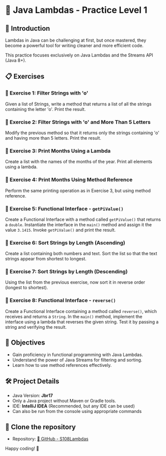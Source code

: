 # 🚀 Java Lambdas - Practice Level 1

## 📌 Introduction
Lambdas in Java can be challenging at first, but once mastered, they become a powerful tool for writing cleaner and more efficient code.

This practice focuses exclusively on Java Lambdas and the Streams API (Java 8+).

## 📋 Exercises

### 🔹 Exercise 1: Filter Strings with 'o'
Given a list of Strings, write a method that returns a list of all the strings containing the letter 'o'. Print the result.

### 🔹 Exercise 2: Filter Strings with 'o' and More Than 5 Letters
Modify the previous method so that it returns only the strings containing 'o' and having more than 5 letters. Print the result.

### 🔹 Exercise 3: Print Months Using a Lambda
Create a list with the names of the months of the year. Print all elements using a lambda.

### 🔹 Exercise 4: Print Months Using Method Reference
Perform the same printing operation as in Exercise 3, but using method reference.

### 🔹 Exercise 5: Functional Interface - `getPiValue()`
Create a Functional Interface with a method called `getPiValue()` that returns a `double`. Instantiate the interface in the `main()` method and assign it the value `3.1415`. Invoke `getPiValue()` and print the result.

### 🔹 Exercise 6: Sort Strings by Length (Ascending)
Create a list containing both numbers and text. Sort the list so that the text strings appear from shortest to longest.

### 🔹 Exercise 7: Sort Strings by Length (Descending)
Using the list from the previous exercise, now sort it in reverse order (longest to shortest).

### 🔹 Exercise 8: Functional Interface - `reverse()`
Create a Functional Interface containing a method called `reverse()`, which receives and returns a `String`. In the `main()` method, implement the interface using a lambda that reverses the given string. Test it by passing a string and verifying the result.

## 🎯 Objectives
- Gain proficiency in functional programming with Java Lambdas.
- Understand the power of Java Streams for filtering and sorting.
- Learn how to use method references effectively.

## 🛠 Project Details
- Java Version: **Jbr17**
- Only a Java project without Maven or Gradle tools.
- IDE: **IntelliJ IDEA** (Recommended, but any IDE can be used)
- Can also be run from the console using appropriate commands

## 📝 Clone the repository
- Repository: [🔗 GitHub - S108Lambdas](https://github.com/acocinas/S108Lambdas)
  
Happy coding! 🚀

